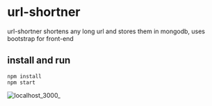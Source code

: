 # url-shortner
url-shortner shortens any long url and stores them in mongodb, uses bootstrap for front-end

## install and run
```
npm install
npm start
```

![localhost_3000_](https://user-images.githubusercontent.com/91583685/203269417-960680b4-276a-46a4-830b-4eeb87488910.png)
